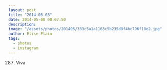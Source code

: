 ```yaml
---
layout: post
title: "2014-05-08"
date: 2014-05-08 00:07:50
description: 
image: "/assets/photos/201405/333c5a1a1163c5b235d8f4bc796f18e2.jpg"
author: Elise Plain
tags: 
  - photos
  - instagram
---
```


287. Viva
<p></p>

